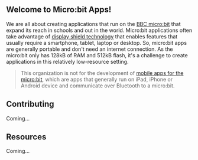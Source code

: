 ## Welcome to Micro:bit Apps!

We are all about creating applications that run on the [BBC micro:bit](https://microbit.org) 
that expand its reach in schools and out in the world.  Micro:bit applications 
often take advantage of [display shield technology](https://github.com/microbit-apps/display-shield) 
that enables features that usually require a smartphone, tablet, laptop or desktop. 
So, micro:bit  apps are generally portable and don't need an internet connection. As the
micro:bit only has 128kB of RAM and 512kB flash, it's a challenge to create
applications in this relatively low-resource setting.

> This organization is not for the development of [mobile apps for the micro:bit](https://microbit.org/get-started/user-guide/mobile/),
> which are apps that generally run on iPad, iPhone or Android device and communicate over Bluetooth to a micro:bit.

## Contributing

Coming...

## Resources

Coming...
